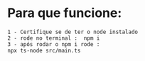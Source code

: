 # Para que funcione:
```
1 - Certifique se de ter o node instalado
2 - rode no terminal :  npm i
3 - após rodar o npm i rode :
npx ts-node src/main.ts 
```